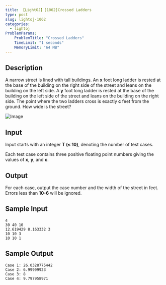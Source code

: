 ```yaml
---
title: 【LightOJ】[1062]Crossed Ladders
type: post
slug: lightoj-1062
categories:
  - lightoj
ProblemParams:
    ProblemTitle: "Crossed Ladders"
    TimeLimit: "1 seconds"
    MemoryLimit: "64 MB"
---
```


## Description

A narrow street is lined with tall buildings. An **x** foot long ladder is rested at the base of the building on the right side of the street and leans on the building on the left side. A **y** foot long ladder is rested at the base of the building on the left side of the street and leans on the building on the right side. The point where the two ladders cross is exactly **c** feet from the ground. How wide is the street?

![Image](https://static.lightoj.com/images/problem-1062/ladder-1604094309497.png?style=centerme,haveborder)

## Input

Input starts with an integer **T (≤ 10)**, denoting the number of test cases.

Each test case contains three positive floating point numbers giving the values of **x**, **y**, and **c**.

## Output

For each case, output the case number and the width of the street in feet. Errors less than **10\-6** will be ignored.

## Sample Input

```
4
30 40 10
12.619429 8.163332 3
10 10 3
10 10 1

```

## Sample Output

```
Case 1: 26.0328775442
Case 2: 6.99999923
Case 3: 8
Case 4: 9.797958971

```
